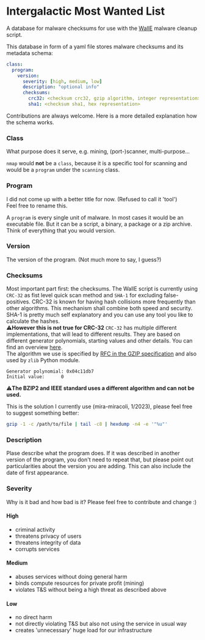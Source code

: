 # Intergalactic Most Wanted List
A database for malware checksums for use with the [WallE](https://github.com/usegalaxy-eu/WallE) malware cleanup script.

This database in form of a yaml file stores malware checksums and its metadata
schema:
~~~yaml
class:
  program:
    version:
      severity: [high, medium, low]
      description: "optional info"
      checksums:
        crc32: <checksum crc32, gzip algorithm, integer representation>
        sha1: <checksum sha1, hex representation>
~~~
Contributions are always welcome. Here is a more detailed explanation how the schema works.
### Class
What purpose does it serve, e.g. mining, (port-)scanner, multi-purpose...  

`nmap` would **not** be a `class`, because it is a specific tool for scanning and would be a `program` under the `scanning` class.

### Program
I did not come up with a better title for now. (Refused to call it 'tool')  
Feel free to rename this.  

A `program` is every single unit of malware. In most cases it would be an executable file. But it can be a script, a binary, a package or a zip archive.  
Think of everything that you would version.

### Version

The version of the program. (Not much more to say, I guess?)
### Checksums
Most important part first: the checksums.
The WallE script is currently using `CRC-32` as fist level quick scan method and `SHA-1` for excluding false-positives. CRC-32 is known for having hash collisions more frequently than other algorithms.
This mechanism shall combine both speed and security.
SHA-1 is pretty much self explanatory and you can use
any tool you like to calculate the hashes.  
:warning:**However this is not true for CRC-32** 
`CRC-32` has multiple different implementations, that will lead to different results. They are based on different generator polynomials, starting values and other details. You can find an overview [here](https://reveng.sourceforge.io/crc-catalogue/all.htm#crc.cat-bits.32).  
The algorithm we use is specified by [RFC in the GZIP specification](https://www.rfc-editor.org/rfc/rfc1952#page-11) and also used by `zlib` Python module.


~~~
Generator polynomial: 0x04c11db7
Initial value:      0
~~~

:warning:**The BZIP2 and IEEE standard uses a different algorithm and can not be used.**

This is the solution I currently use (mira-miracoli, 1/2023), please feel free to suggest something better:
~~~sh
gzip -1 -c /path/to/file | tail -c8 | hexdump -n4 -e '"%u"'
~~~

### Description
Plase describe what the program does. If it was described in another version of the program, you don't need to repeat that, but please point out particularities about the version you are adding. This can also include the date of first appearance.
### Severity

Why is it bad and how bad is it?
Please feel free to contribute and change :)

#### High
- criminal activity
- threatens privacy of users
- threatens integrity of data
- corrupts services

#### Medium
- abuses services without doing general harm
- binds compute resources for private profit (mining)
- violates T&S without being a high threat as described above

#### Low
- no direct harm
- not directly violating T&S but also not using the service in usual way
- creates 'unnecessary' huge load for our infrastructure
